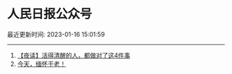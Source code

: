 # 人民日报公众号

最近更新时间: 2023-01-16 15:01:59

--- 
1. [【夜读】活得清醒的人，都做对了这4件事](https://mp.weixin.qq.com/s/xnoQAv7UE_JEjovQq3bCbw) 
2. [今天，缅怀于老！](https://mp.weixin.qq.com/s/93xin8gH0Us53gThfFvTvA) 
